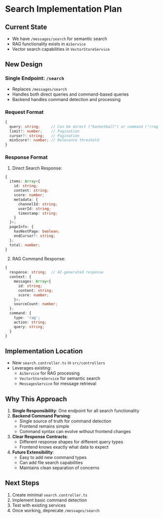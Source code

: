 # Search Implementation Plan

## Current State
- We have `/messages/search` for semantic search
- RAG functionality exists in `AiService`
- Vector search capabilities in `VectorStoreService`

## New Design
### Single Endpoint: `/search`
- Replaces `/messages/search`
- Handles both direct queries and command-based queries
- Backend handles command detection and processing

### Request Format
```typescript
{
  query: string;     // Can be direct ("basketball") or command ("/rag summarize basketball")
  limit?: number;    // Pagination
  cursor?: string;   // Pagination
  minScore?: number; // Relevance threshold
}
```

### Response Format
1. Direct Search Response:
```typescript
{
  items: Array<{
    id: string;
    content: string;
    score: number;
    metadata: {
      channelId: string;
      userId: string;
      timestamp: string;
    }
  }>;
  pageInfo: {
    hasNextPage: boolean;
    endCursor?: string;
  };
  total: number;
}
```

2. RAG Command Response:
```typescript
{
  response: string;  // AI-generated response
  context: {
    messages: Array<{
      id: string;
      content: string;
      score: number;
    }>;
    sourceCount: number;
  };
  command: {
    type: 'rag';
    action: string;
    query: string;
  }
}
```

## Implementation Location
- New `search.controller.ts` in `src/controllers`
- Leverages existing:
  - `AiService` for RAG processing
  - `VectorStoreService` for semantic search
  - `MessagesService` for message retrieval

## Why This Approach
1. **Single Responsibility**: One endpoint for all search functionality
2. **Backend Command Parsing**: 
   - Single source of truth for command detection
   - Frontend remains simple
   - Command syntax can evolve without frontend changes
3. **Clear Response Contracts**: 
   - Different response shapes for different query types
   - Frontend knows exactly what data to expect
4. **Future Extensibility**:
   - Easy to add new command types
   - Can add file search capabilities
   - Maintains clean separation of concerns

## Next Steps
1. Create minimal `search.controller.ts`
2. Implement basic command detection
3. Test with existing services
4. Once working, deprecate `/messages/search` 